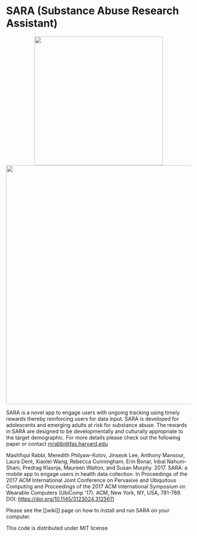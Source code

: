 # SARA (Substance Abuse Research Assistant)

<p align="center">
  <img src="your_relative_path_here" width="350"/>
  <img src="https://raw.githubusercontent.com/mashfiqui-rabbi/sara/master/9850-169539-1-SP.png" width="650"/>
</p>

SARA is a novel app to engage users with ongoing tracking using timely rewards thereby reinforcing users for data input. SARA is
developed for adolescents and emerging adults at risk for substance abuse. The rewards in SARA are designed to be developmentally and culturally appropriate to the target demographic. For more details please check out the following paper or contact mrabbi@fas.harvard.edu

Mashfiqui Rabbi, Meredith Philyaw-Kotov, Jinseok Lee, Anthony Mansour, Laura Dent, Xiaolei Wang, Rebecca Cunningham, Erin Bonar, Inbal Nahum-Shani, Predrag Klasnja, Maureen Walton, and Susan Murphy. 2017. SARA: a mobile app to engage users in health data collection. In Proceedings of the 2017 ACM International Joint Conference on Pervasive and Ubiquitous Computing and Proceedings of the 2017 ACM International Symposium on Wearable Computers (UbiComp '17). ACM, New York, NY, USA, 781-789. DOI: https://doi.org/10.1145/3123024.3125611

Please see the [[wiki]] page on how to install and run SARA on your computer.


This code is distributed under MIT license 
